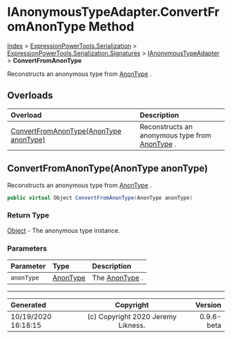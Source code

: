 ﻿# IAnonymousTypeAdapter.ConvertFromAnonType Method

[Index](../index.md) > [ExpressionPowerTools.Serialization](ExpressionPowerTools.Serialization.a.md) > [ExpressionPowerTools.Serialization.Signatures](ExpressionPowerTools.Serialization.Signatures.n.md) > [IAnonymousTypeAdapter](ExpressionPowerTools.Serialization.Signatures.IAnonymousTypeAdapter.i.md) > **ConvertFromAnonType**

Reconstructs an anonymous type from [AnonType](ExpressionPowerTools.Serialization.Serializers.AnonType.cs.md) .

## Overloads

| Overload | Description |
| :-- | :-- |
| [ConvertFromAnonType(AnonType anonType)](#convertfromanontypeanontype-anontype) | Reconstructs an anonymous type from [AnonType](ExpressionPowerTools.Serialization.Serializers.AnonType.cs.md) . |
## ConvertFromAnonType(AnonType anonType)

Reconstructs an anonymous type from [AnonType](ExpressionPowerTools.Serialization.Serializers.AnonType.cs.md) .

```csharp
public virtual Object ConvertFromAnonType(AnonType anonType)
```

### Return Type

 [Object](https://docs.microsoft.com/dotnet/api/system.object)  - The anonymous type instance.

### Parameters

| Parameter | Type | Description |
| :-- | :-- | :-- |
| `anonType` | [AnonType](ExpressionPowerTools.Serialization.Serializers.AnonType.cs.md) | The [AnonType](ExpressionPowerTools.Serialization.Serializers.AnonType.cs.md) . |



---

| Generated | Copyright | Version |
| :-- | :-: | --: |
| 10/19/2020 16:18:15 | (c) Copyright 2020 Jeremy Likness. | 0.9.6-beta |
